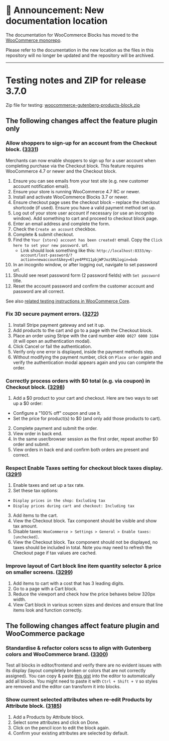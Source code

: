 # 📣 Announcement: New documentation location

The documentation for WooCommerce Blocks has moved to the [WooCommerce monorepo](https://github.com/woocommerce/woocommerce/tree/trunk/plugins/woocommerce-blocks/docs/).

Please refer to the documentation in the new location as the files in this repository will no longer be updated and the repository will be archived.

---

# Testing notes and ZIP for release 3.7.0

Zip file for testing: [woocommerce-gutenberg-products-block.zip](https://github.com/woocommerce/woocommerce-gutenberg-products-block/files/5220435/woocommerce-gutenberg-products-block.zip)

## The following changes affect the feature plugin only

### Allow shoppers to sign-up for an account from the Checkout block. ([3331](https://github.com/woocommerce/woocommerce-gutenberg-products-block/pull/3331))

Merchants can now enable shoppers to sign up for a user account when completing purchase via the Checkout block. This feature requires WooCommerce 4.7 or newer and the Checkout block.

1. Ensure you can see emails from your test site (e.g. new customer account notification email).
2. Ensure your store is running WooCommerce 4.7 RC or newer.
3. Install and activate WooCommerce Blocks 3.7 or newer.
4. Ensure checkout page uses the checkout block – replace the checkout shortcode (if used). Ensure you have a valid payment method set up.
5. Log out of your store user account if necessary (or use an incognito window). Add something to cart and proceed to checkout block page.
6. Enter an email address and complete the form.
7. Check the `Create an account` checkbox.
8. Complete & submit checkout.
9. Find the `Your {store} account has been created!` email. Copy the `Click here to set your new password.` url.
    - Link should look something like this: `http://localhost:8333/my-account/lost-password/?action=newaccount&key=6lye4PPX11pbjWPJozSR&login=bob`
10. In an incognito window, or after logging out, navigate to set password url.
11. Should see reset password form (2 password fields) with `Set password` title.
12. Reset the account password and confirm the customer account and password are all correct.

See also [related testing instructions in WooCommerce Core](https://github.com/woocommerce/woocommerce/wiki/Release-Testing-Instructions-WooCommerce-4.7#improvements-to-my-account--lost-password-endpoint).

### Fix 3D secure payment errors. ([3272](https://github.com/woocommerce/woocommerce-gutenberg-products-block/pull/3272))

1. Install Stripe payment gateway and set it up.
2. Add products to the cart and go to a page with the Checkout block.
3. Place an order using Stripe with the card number `4000 0027 6000 3184` (it will open an authentication modal).
4. Click Cancel or fail the authentication.
5. Verify only one error is displayed, inside the payment methods step.
6. Without modifying the payment number, click on `Place order` again and verify the authentication modal appears again and you can complete the order.

### Correctly process orders with \$0 total (e.g. via coupon) in Checkout block. ([3298](https://github.com/woocommerce/woocommerce-gutenberg-products-block/pull/3298))

1. Add a $0 product to your cart and checkout. Here are two ways to set up a $0 order:

-   Configure a "100% off" coupon and use it.
-   Set the price for product(s) to \$0 (and only add those products to cart).

2. Complete payment and submit the order.
3. View order in back end.
4. In the same user/browser session as the first order, repeat another \$0 order and submit.
5. View orders in back end and confirm both orders are present and correct.

### Respect Enable Taxes setting for checkout block taxes display. ([3291](https://github.com/woocommerce/woocommerce-gutenberg-products-block/pull/3291))

1. Enable taxes and set up a tax rate.
2. Set these tax options:

-   `Display prices in the shop: Excluding tax`
-   `Display prices during cart and checkout: Including tax`

3. Add items to the cart.
4. View the Checkout block. Tax component should be visible and show tax amount.
5. Disable taxes: `WooCommerce > Settings > General > Enable taxes: [unchecked]`.
6. View the Checkout block. Tax component should not be displayed, no taxes should be included in total. Note you may need to refresh the Checkout page if tax values are cached.

### Improve layout of Cart block line item quantity selector & price on smaller screens. ([3299](https://github.com/woocommerce/woocommerce-gutenberg-products-block/pull/3299))

1. Add items to cart with a cost that has 3 leading digits.
2. Go to a page with a Cart block.
3. Reduce the viewport and check how the price behaves below 320px width.
4. View Cart block in various screen sizes and devices and ensure that line items look and function correctly.

## The following changes affect feature plugin and WooCommerce package

### Standardise & refactor colors scss to align with Gutenberg colors and WooCommerce brand. ([3300](https://github.com/woocommerce/woocommerce-gutenberg-products-block/pull/3300))

Test all blocks in editor/frontend and verify there are no evident issues with its display (layout completely broken or colors that are not correctly assigned). You can copy & paste [this gist](https://gist.github.com/Aljullu/d9c76ed510ae6973bd41dcc4184e8eb2) into the editor to automatically add all blocks. You might need to paste it with `Ctrl + Shift + V` so styles are removed and the editor can transform it into blocks.

### Show current selected attributes when re-edit Products by Attribute block. ([3185](https://github.com/woocommerce/woocommerce-gutenberg-products-block/pull/3185))

1. Add a Products by Attribute block.
2. Select some attributes and click on Done.
3. Click on the pencil icon to edit the block again.
4. Confirm your existing attributes are selected by default.
